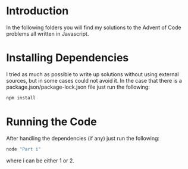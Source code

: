 # Introduction

In the following folders you will find my solutions to the Advent of Code problems all written in Javascript.


# Installing Dependencies

I tried as much as possible to write up solutions without using external sources, but in some cases could not avoid it. In the case that there is a package.json/package-lock.json file just run the following:

```js
npm install
```


# Running the Code

After handling the dependencies (if any) just run the following:

```js
node "Part i"
```

where i can be either 1 or 2. 